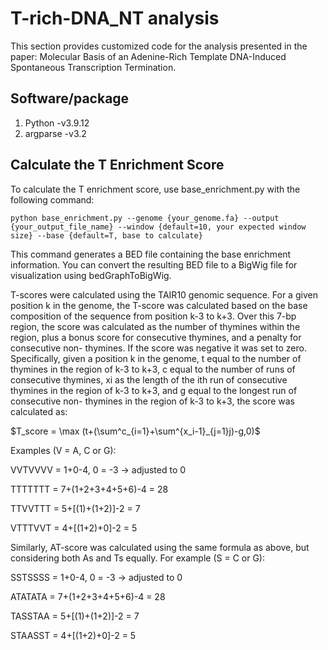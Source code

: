 # T-rich-DNA_NT analysis
This section provides customized code for the analysis presented in the paper: Molecular Basis of an Adenine-Rich Template DNA-Induced Spontaneous Transcription Termination.

## Software/package
1. Python -v3.9.12 
2. argparse -v3.2

## Calculate the T Enrichment Score
To calculate the T enrichment score, use base_enrichment.py with the following command:
```
python base_enrichment.py --genome {your_genome.fa} --output {your_output_file_name} --window {default=10, your expected window size} --base {default=T, base to calculate}
```
This command generates a BED file containing the base enrichment information. You can convert the resulting BED file to a BigWig file for visualization using bedGraphToBigWig.

T-scores were calculated using the TAIR10 genomic sequence. For a given position k
in the genome, the T-score was calculated based on the base composition of the
sequence from position k-3 to k+3. Over this 7-bp region, the score was
calculated as the number of thymines within the region, plus a bonus score for
consecutive thymines, and a penalty for consecutive non- thymines. If the score was
negative it was set to zero. Specifically, given a position k in the genome, t equal to the
number of thymines in the region of k-3 to k+3, c equal to the number of runs of
consecutive thymines, xi as the length of the ith run of consecutive thymines in the
region of k-3 to k+3, and g equal to the longest run of consecutive non- thymines in the
region of k-3 to k+3, the score was calculated as:


 $`T_score = \max (t+(\sum^c_{i=1}+\sum^{x_i-1}_{j=1}j)-g,0)`$

Examples (V = A, C or G):

VVTVVVV = 1+0-4, 0 = -3 -> adjusted to 0

TTTTTTT = 7+(1+2+3+4+5+6)-4 = 28

TTVVTTT = 5+[(1)+(1+2)]-2 = 7

VTTTVVT = 4+[(1+2)+0]-2 = 5

Similarly, AT-score was calculated using the same formula as above, but considering
both As and Ts equally. For example (S = C or G):

SSTSSSS = 1+0-4, 0 = -3 -> adjusted to 0

ATATATA = 7+(1+2+3+4+5+6)-4 = 28

TASSTAA = 5+[(1)+(1+2)]-2 = 7

STAASST = 4+[(1+2)+0]-2 = 5
